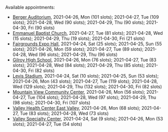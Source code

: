Available appointments:

* [Berger Auditorium](https://schedulecare.sccgov.org/mychartprd/SignupAndSchedule/EmbeddedSchedule?id=132694&vt=1277&dept=101064003), 2021-04-26, Mon (101 slots); 2021-04-27, Tue (109 slots); 2021-04-28, Wed (90 slots); 2021-04-29, Thu (90 slots); 2021-04-30, Fri (90 slots)
* [Emmanuel Baptist Church](https://schedulecare.sccgov.org/mychartprd/SignupAndSchedule/EmbeddedSchedule?id=132871&vt=1277&dept=101064006), 2021-04-27, Tue (81 slots); 2021-04-28, Wed (15 slots); 2021-04-29, Thu (19 slots); 2021-04-30, Fri (21 slots)
* [Fairgrounds Expo Hall](https://schedulecare.sccgov.org/mychartprd/SignupAndSchedule/EmbeddedSchedule?id=132726&vt=1277&dept=101064002), 2021-04-24, Sat (25 slots); 2021-04-25, Sun (55 slots); 2021-04-26, Mon (59 slots); 2021-04-27, Tue (89 slots); 2021-04-28, Wed (96 slots); 2021-04-29, Thu (96 slots)
* [Gilroy High School](https://schedulecare.sccgov.org/mychartprd/SignupAndSchedule/EmbeddedSchedule?id=132980&vt=1277&dept=101064008), 2021-04-26, Mon (76 slots); 2021-04-27, Tue (83 slots); 2021-04-28, Wed (84 slots); 2021-04-29, Thu (85 slots); 2021-04-30, Fri (82 slots)
* [Levis Stadium](https://schedulecare.sccgov.org/mychartprd/SignupAndSchedule/EmbeddedSchedule?id=132723&vt=1277&dept=101064004), 2021-04-24, Sat (10 slots); 2021-04-25, Sun (53 slots); 2021-04-26, Mon (43 slots); 2021-04-27, Tue (119 slots); 2021-04-28, Wed (129 slots); 2021-04-29, Thu (132 slots); 2021-04-30, Fri (82 slots)
* [Mountain View Community Center](https://schedulecare.sccgov.org/mychartprd/SignupAndSchedule/EmbeddedSchedule?id=132472&vt=1277&dept=101064001), 2021-04-26, Mon (56 slots); 2021-04-27, Tue (104 slots); 2021-04-28, Wed (97 slots); 2021-04-29, Thu (98 slots); 2021-04-30, Fri (107 slots)
* [Valley Health Center East Valley](https://schedulecare.sccgov.org/mychartprd/SignupAndSchedule/EmbeddedSchedule?id=132268&vt=1277&dept=101064007), 2021-04-26, Mon (68 slots); 2021-04-27, Tue (83 slots); 2021-04-28, Wed (73 slots)
* [Valley Specialty Center](https://schedulecare.sccgov.org/mychartprd/SignupAndSchedule/EmbeddedSchedule?id=132277&vt=1277&dept=101001072), 2021-04-24, Sat (9 slots); 2021-04-26, Mon (53 slots); 2021-04-27, Tue (54 slots)
